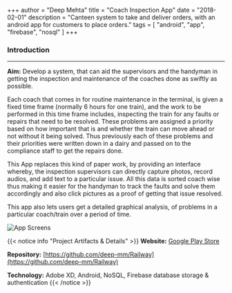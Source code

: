 +++
author = "Deep Mehta"
title = "Coach Inspection App"
date = "2018-02-01"
description = "Canteen system to take and deliver orders, with an android app for customers to place orders."
tags = [
    "android",
    "app",
    "firebase",
    "nosql"
]
+++

### Introduction

---

**Aim:** Develop a system, that can aid the supervisors and the handyman in getting the inspection and maintenance of the coaches done as swiftly as possible.

Each coach that comes in for routine maintenance in the terminal, is given a fixed time frame (normally 6 hours for one train), and the work to be performed in this time frame includes, inspecting the train for any faults or repairs that need to be resolved. These problems are assigned a priority based on how important that is and whether the train can move ahead or not without it being solved. Thus previously each of these problems and their priorities were written down in a dairy and passed on to the compliance staff to get the repairs done.

This App replaces this kind of paper work, by providing an interface whereby, the inspection supervisors can directly capture photos, record audios, and add text to a particular issue. All this data is sorted coach wise thus making it easier for the handyman to track the faults and solve them accordingly and also click pictures as a proof of getting that issue resolved.

This app also lets users get a detailed graphical analysis, of problems in a particular coach/train over a period of time.

![App Screens](/images/projects/cia-app-screens.png)

{{< notice info "Project Artifacts & Details" >}}
**Website:** [Google Play Store](https://play.google.com/store/apps/details?id=com.kjsce.train.cia)

**Repository:** [https://github.com/deep-mm/Railway](https://github.com/deep-mm/Railway)

**Technology:** Adobe XD, Android, NoSQL, Firebase database storage & authentication
{{< /notice >}}